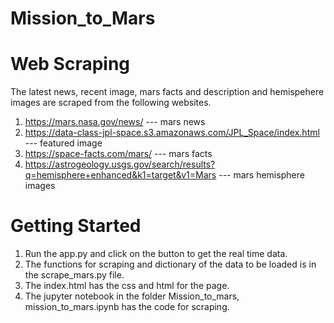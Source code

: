 # Mission_to_Mars

# Web Scraping
The latest news, recent image, mars facts and description and hemispehere images are scraped from the following websites.
1. https://mars.nasa.gov/news/ --- mars news
2. https://data-class-jpl-space.s3.amazonaws.com/JPL_Space/index.html --- featured image
3. https://space-facts.com/mars/ --- mars facts
4. https://astrogeology.usgs.gov/search/results?q=hemisphere+enhanced&k1=target&v1=Mars --- mars hemisphere images

# Getting Started
1. Run the app.py and click on the button to get the real time data.
2. The functions for scraping and dictionary of the data to be loaded is in the scrape_mars.py file.
3. The index.html has the css and html for the page.
4. The jupyter notebook in the folder Mission_to_mars, mission_to_mars.ipynb has the code for scraping.



